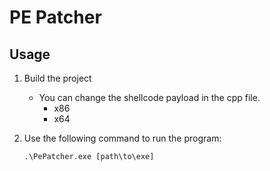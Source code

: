 # PE Patcher

## Usage

1. Build the project
    * You can change the shellcode payload in the cpp file.
        * x86
        * x64

2. Use the following command to run the program:
    ```
    .\PePatcher.exe [path\to\exe]
    ```